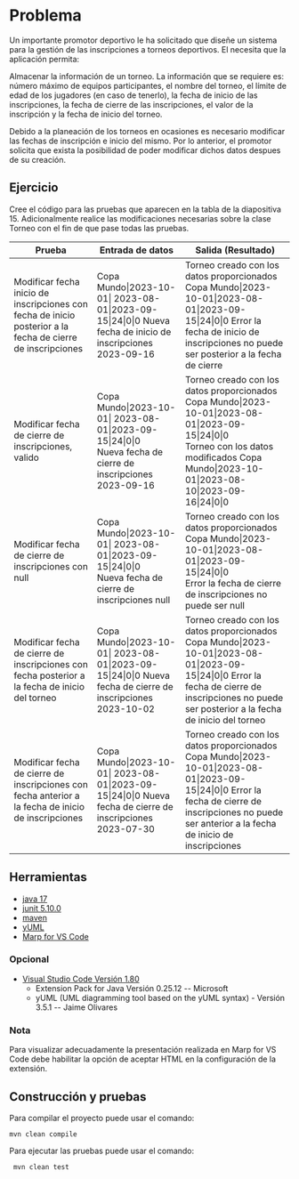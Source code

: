 # Problema

Un importante promotor deportivo le ha solicitado que diseñe un sistema para la gestión de las inscripciones a torneos deportivos. El necesita que la aplicación permita:

Almacenar la información de un torneo. La información que se requiere es: número máximo de equipos participantes, el nombre del torneo, el límite de edad de los jugadores (en caso de tenerlo), la fecha de inicio de las inscripciones, la fecha de cierre de las inscripciones, el valor de la inscripción y la fecha de inicio del torneo.

Debido a la planeación de los torneos en ocasiones es necesario modificar las fechas de inscripción e inicio del mismo. Por lo anterior, el promotor solicita que exista la posibilidad de poder modificar dichos datos despues de su creación. 

## Ejercicio

Cree el código para las pruebas que aparecen en la tabla de la diapositiva 15. Adicionalmente realice las modificaciones necesarias sobre la clase Torneo con el fin de que pase todas las pruebas.

| Prueba                                | Entrada de datos                                          | Salida (Resultado)                                                                                  |
|---------------------------------------|-----------------------------------------------------------|-----------------------------------------------------------------------------------------------------|
| Modificar fecha inicio de inscripciones con fecha de inicio posterior a la fecha de cierre de inscripciones | Copa Mundo\|2023-10-01\| 2023-08-01\|2023-09-15\|24\|0\|0  Nueva fecha de inicio de inscripciones 2023-09-16 | Torneo creado con los datos proporcionados Copa Mundo\|2023-10-01\|2023-08-01\|2023-09-15\|24\|0\|0  Error la fecha de inicio de inscripciones no puede ser posterior a la fecha de cierre                                  |
| Modificar fecha de cierre de inscripciones, valido | Copa Mundo\|2023-10-01\| 2023-08-01\|2023-09-15\|24\|0\|0  <br/> Nueva fecha de cierre de inscripciones 2023-09-16 | Torneo creado con los datos proporcionados Copa Mundo\|2023-10-01\|2023-08-01\|2023-09-15\|24\|0\|0   <br/> Torneo con los datos modificados Copa Mundo\|2023-10-01\|2023-08-10\|2023-09-16\|24\|0\|0 |
| Modificar fecha de cierre de inscripciones con null | Copa Mundo\|2023-10-01\| 2023-08-01\|2023-09-15\|24\|0\|0  <br/>  Nueva fecha de cierre de inscripciones null      | Torneo creado con los datos proporcionados Copa Mundo\|2023-10-01\|2023-08-01\|2023-09-15\|24\|0\|0  <br/>  Error la fecha de cierre de inscripciones no puede ser null                                               |
| Modificar fecha de cierre de inscripciones con fecha posterior a la fecha de inicio del torneo | Copa Mundo\|2023-10-01\| 2023-08-01\|2023-09-15\|24\|0\|0  Nueva fecha de cierre de inscripciones 2023-10-02 | Torneo creado con los datos proporcionados Copa Mundo\|2023-10-01\|2023-08-01\|2023-09-15\|24\|0\|0  Error la fecha de cierre de inscripciones no puede ser posterior a la fecha de inicio del torneo                                  |
| Modificar fecha de cierre de inscripciones con fecha anterior a la fecha de inicio de inscripciones | Copa Mundo\|2023-10-01\| 2023-08-01\|2023-09-15\|24\|0\|0  Nueva fecha de cierre de inscripciones 2023-07-30 | Torneo creado con los datos proporcionados Copa Mundo\|2023-10-01\|2023-08-01\|2023-09-15\|24\|0\|0  Error la fecha de cierre de inscripciones no puede ser anterior a la fecha de inicio de inscripciones                                  |


## Herramientas

- [java 17](https://adoptium.net/es)
- [junit 5.10.0](https://mvnrepository.com/artifact/org.junit.jupiter/junit-jupiter-api/5.10.0)
- [maven](https://maven.apache.org)
- [yUML](https://yuml.me)
- [Marp for VS Code](https://marp.app)

### Opcional

- [Visual Studio Code Versión 1.80](https://code.visualstudio.com/)
    - Extension Pack for Java Versión 0.25.12 -- Microsoft
    - yUML (UML diagramming tool based on the yUML syntax) - Versión 3.5.1 -- Jaime Olivares

### Nota
Para visualizar adecuadamente la presentación realizada en Marp for VS Code debe habilitar la opción de aceptar HTML en la configuración de la extensión.

## Construcción y pruebas

Para compilar el proyecto puede usar el comando:

```shell
mvn clean compile
```

Para ejecutar las pruebas puede usar el comando: 

```shell
 mvn clean test
```


